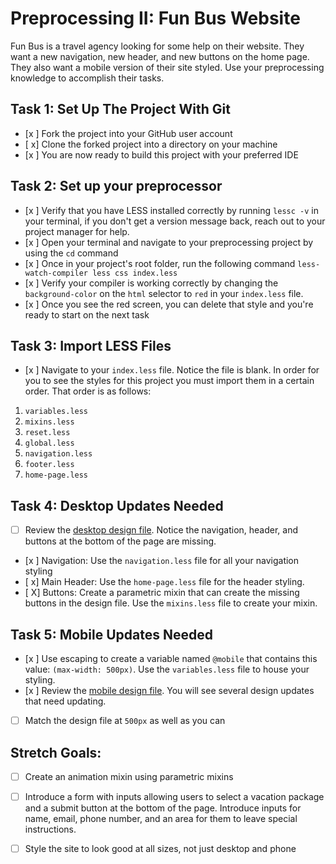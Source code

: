 # Preprocessing II: Fun Bus Website

Fun Bus is a travel agency looking for some help on their website.  They want a new navigation, new header, and new buttons on the home page. They also want a mobile version of their site styled.  Use your preprocessing knowledge to accomplish their tasks.

## Task 1: Set Up The Project With Git

* [x ] Fork the project into your GitHub user account
* [ x] Clone the forked project into a directory on your machine
* [x ] You are now ready to build this project with your preferred IDE

## Task 2: Set up your preprocessor
* [x ] Verify that you have LESS installed correctly by running `lessc -v` in your terminal, if you don't get a version message back, reach out to your project manager for help.
* [x ] Open your terminal and navigate to your preprocessing project by using the `cd` command
* [x ] Once in your project's root folder, run the following command `less-watch-compiler less css index.less`
* [x ] Verify your compiler is working correctly by changing the `background-color` on the `html` selector to `red` in your `index.less` file.
* [x ] Once you see the red screen, you can delete that style and you're ready to start on the next task

## Task 3: Import LESS Files

* [x ] Navigate to your `index.less` file. Notice the file is blank.  In order for you to see the styles for this project you must import them in a certain order.  That order is as follows:

1. `variables.less`
2. `mixins.less`
3. `reset.less`
4. `global.less`
5. `navigation.less`
6. `footer.less`
7. `home-page.less`


## Task 4: Desktop Updates Needed
* [ ] Review the [desktop design file](design-files/fun-bus-desktop.png).  Notice the navigation, header, and buttons at the bottom of the page are missing.
* [x ] Navigation: Use the `navigation.less` file for all your navigation styling
* [ x] Main Header: Use the `home-page.less` file for the header styling.
* [ X] Buttons: Create a parametric mixin that can create the missing buttons in the design file. Use the `mixins.less` file to create your mixin.


## Task 5: Mobile Updates Needed
* [x ] Use escaping to create a variable named `@mobile` that contains this value: `(max-width: 500px)`.  Use the `variables.less` file to house your styling.
* [x ] Review the [mobile design file](design-files/fun-bus-mobile.png). You will see several design updates that need updating. 
* [ ] Match the design file at `500px` as well as you can 

## Stretch Goals: 
* [ ] Create an animation mixin using parametric mixins
* [ ] Introduce a form with inputs allowing users to select a vacation package and a submit button at the bottom of the page. Introduce inputs for name, email, phone number, and an area for them to leave special instructions. 
* [ ] Style the site to look good at all sizes, not just desktop and phone




